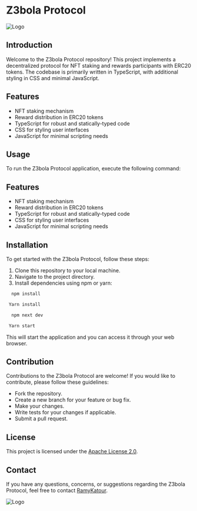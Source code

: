 # Z3bola Protocol
![Logo](https://z3bola.vercel.app/images/logo-full-white.png)
## Introduction
Welcome to the Z3bola Protocol repository! This project implements a decentralized protocol for NFT staking and rewards participants with ERC20 tokens. The codebase is primarily written in TypeScript, with additional styling in CSS and minimal JavaScript.

## Features
- NFT staking mechanism
- Reward distribution in ERC20 tokens
- TypeScript for robust and statically-typed code
- CSS for styling user interfaces
- JavaScript for minimal scripting needs

## Usage
To run the Z3bola Protocol application, execute the following command:

## Features
- NFT staking mechanism
- Reward distribution in ERC20 tokens
- TypeScript for robust and statically-typed code
- CSS for styling user interfaces
- JavaScript for minimal scripting needs

## Installation
To get started with the Z3bola Protocol, follow these steps:
1. Clone this repository to your local machine.
2. Navigate to the project directory.
3. Install dependencies using npm or yarn:

```bash
  npm install
```
 ```bash
  Yarn install
```
```bash
  npm next dev
```
 ```bash
  Yarn start
```
This will start the application and you can access it through your web browser.

## Contribution
Contributions to the Z3bola Protocol are welcome! If you would like to contribute, please follow these guidelines:
- Fork the repository.
- Create a new branch for your feature or bug fix.
- Make your changes.
- Write tests for your changes if applicable.
- Submit a pull request.

## License
This project is licensed under the [Apache License 2.0](LICENSE).

## Contact
If you have any questions, concerns, or suggestions regarding the Z3bola Protocol, feel free to contact [RamyKatour](https://github.com/RamyKatour).

![Logo](https://z3bola.vercel.app/images/about.png)
